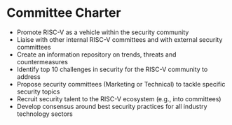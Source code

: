 # Committee Charter #
- Promote RISC-V as a vehicle within the security community
- Liaise with other internal RISC-V committees and with external security committees
- Create an information repository on trends, threats and countermeasures
- Identify top 10 challenges in security for the RISC-V community to address
- Propose security committees (Marketing or Technical) to tackle specific security topics
- Recruit security talent to the RISC-V ecosystem (e.g., into committees)
- Develop consensus around best security practices for all industry technology sectors

